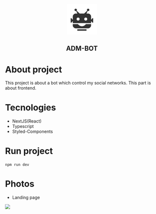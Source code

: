 <h3 align="center">
  <img src="./imagesGitHub/bot-logo.svg" width="100">
</h3>

<h2 align="center">ADM-BOT</h2>

# About project

This project is about a bot which control my social networks. This part is about frontend.

# Tecnologies

- NextJS(React)
- Typescript
- Styled-Components

# Run project

```
npm run dev
```

# Photos

- Landing page

<img src="../adm-bot-frontend/imagesGitHub/LandingPage.png" />
